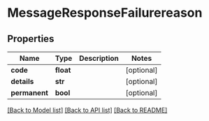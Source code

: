 # MessageResponseFailurereason

## Properties
Name | Type | Description | Notes
------------ | ------------- | ------------- | -------------
**code** | **float** |  | [optional] 
**details** | **str** |  | [optional] 
**permanent** | **bool** |  | [optional] 

[[Back to Model list]](../README.md#documentation-for-models) [[Back to API list]](../README.md#documentation-for-api-endpoints) [[Back to README]](../README.md)


